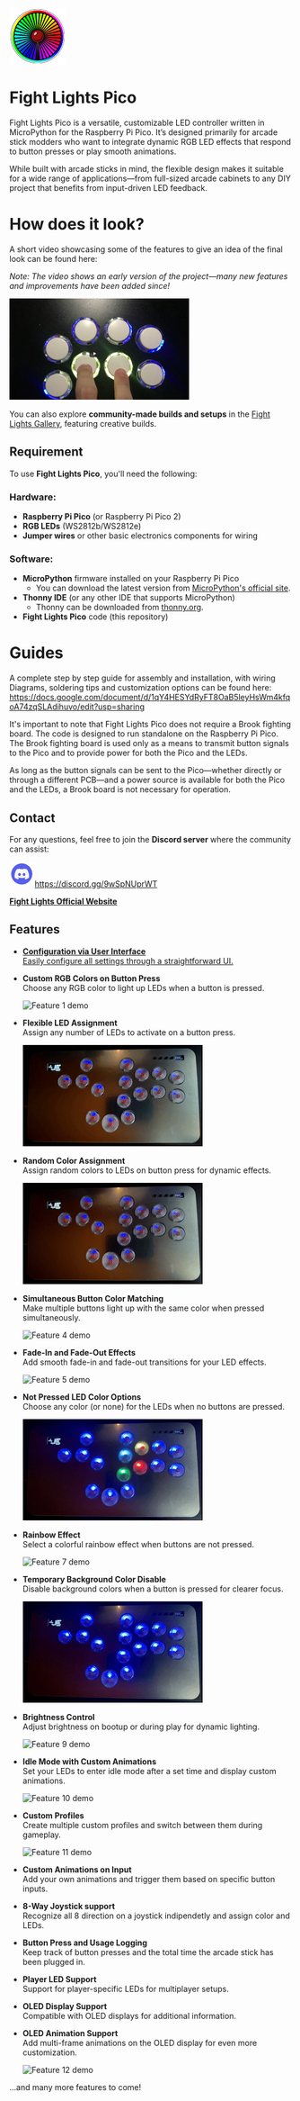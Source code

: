 ![FLP-Logo](images/Logo.png)
# Fight Lights Pico 
Fight Lights Pico is a versatile, customizable LED controller written in MicroPython for the Raspberry Pi Pico. It’s designed primarily for arcade stick modders who want to integrate dynamic RGB LED effects that respond to button presses or play smooth animations.

While built with arcade sticks in mind, the flexible design makes it suitable for a wide range of applications—from full-sized arcade cabinets to any DIY project that benefits from input-driven LED feedback.


# How does it look?
A short video showcasing some of the features to give an idea of the final look can be found here:

*Note: The video shows an early version of the project—many new features and improvements have been added since!*

[![Watch the demo](images/thumbnail.png)](https://www.youtube.com/watch?v=nG0_0xVvnjk)

You can also explore **community-made builds and setups** in the [Fight Lights Gallery](https://fight-lights.com/Gallery/gallery/), featuring creative builds.

## Requirement

To use **Fight Lights Pico**, you'll need the following:

### Hardware:
- **Raspberry Pi Pico** (or Raspberry Pi Pico 2)
- **RGB LEDs** (WS2812b/WS2812e)
- **Jumper wires** or other basic electronics components for wiring

### Software:
- **MicroPython** firmware installed on your Raspberry Pi Pico
  - You can download the latest version from [MicroPython's official site](https://micropython.org/download/rp2-pico/).
- **Thonny IDE** (or any other IDE that supports MicroPython)
  - Thonny can be downloaded from [thonny.org](https://thonny.org).
- **Fight Lights Pico** code (this repository)

# Guides

 A complete step by step guide for assembly and installation, with wiring Diagrams, soldering tips and customization options can be found here: https://docs.google.com/document/d/1qY4HESYdRyFT8OaB5leyHsWm4kfqoA74zqSLAdihuvo/edit?usp=sharing

It's important to note that Fight Lights Pico does not require a Brook fighting board. The code is designed to run standalone on the Raspberry Pi Pico. The Brook fighting board is used only as a means to transmit button signals to the Pico and to provide power for both the Pico and the LEDs. 

As long as the button signals can be sent to the Pico—whether directly or through a different PCB—and a power source is available for both the Pico and the LEDs, a Brook board is not necessary for operation.

## Contact

For any questions, feel free to join the **Discord server** where the community can assist:

![Join the Discord](images/discord.png)https://discord.gg/9wSpNUprWT


[**Fight Lights Official Website**](https://fight-lights.com/)

## Features

- [**Configuration via User Interface**  
  Easily configure all settings through a straightforward UI.](https://fight-lights.com/configurator)

- **Custom RGB Colors on Button Press**  
  Choose any RGB color to light up LEDs when a button is pressed.

  ![Feature 1 demo](Previews/vid1.gif)

- **Flexible LED Assignment**  
  Assign any number of LEDs to activate on a button press.

  ![Feature 2 demo](Previews/vid2.gif)

- **Random Color Assignment**  
  Assign random colors to LEDs on button press for dynamic effects.

  ![Feature 3 demo](Previews/vid3.gif)

- **Simultaneous Button Color Matching**  
  Make multiple buttons light up with the same color when pressed simultaneously.

  ![Feature 4 demo](Previews/vid4.gif)

- **Fade-In and Fade-Out Effects**  
  Add smooth fade-in and fade-out transitions for your LED effects.

  ![Feature 5 demo](Previews/vid5.gif)

- **Not Pressed LED Color Options**  
  Choose any color (or none) for the LEDs when no buttons are pressed.

  ![Feature 6 demo](Previews/vid6.gif)

- **Rainbow Effect**  
  Select a colorful rainbow effect when buttons are not pressed.

  ![Feature 7 demo](Previews/vid7.gif)

- **Temporary Background Color Disable**  
  Disable background colors when a button is pressed for clearer focus.

  ![Feature 8 demo](Previews/vid8.gif)

- **Brightness Control**  
  Adjust brightness on bootup or during play for dynamic lighting.

  ![Feature 9 demo](Previews/vid9.gif)

- **Idle Mode with Custom Animations**  
  Set your LEDs to enter idle mode after a set time and display custom animations.

  ![Feature 10 demo](Previews/vid10.gif)

- **Custom Profiles**  
  Create multiple custom profiles and switch between them during gameplay.

  ![Feature 11 demo](Previews/vid11.gif)

- **Custom Animations on Input**  
  Add your own animations and trigger them based on specific button inputs.

- **8-Way Joystick support**  
  Recognize all 8 direction on a joystick indipendetly and assign color and LEDs.

- **Button Press and Usage Logging**  
  Keep track of button presses and the total time the arcade stick has been plugged in.

- **Player LED Support**  
  Support for player-specific LEDs for multiplayer setups.

- **OLED Display Support**  
  Compatible with OLED displays for additional information.

- **OLED Animation Support**  
  Add multi-frame animations on the OLED display for even more customization.

  ![Feature 12 demo](Previews/vid12.gif)

...and many more features to come!

